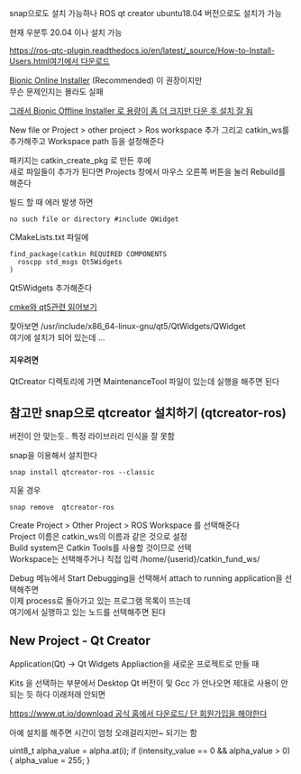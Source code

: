 snap으로도 설치 가능하나 ROS qt creator ubuntu18.04 버전으로도 설치가 가능

현재 우분투 20.04 이나 설치 가능

[https://ros-qtc-plugin.readthedocs.io/en/latest/_source/How-to-Install-Users.html여기에서 다운로드](https://ros-qtc-plugin.readthedocs.io/en/latest/_source/How-to-Install-Users.html)

[Bionic Online Installer](https://qtcreator-ros.datasys.swri.edu/downloads/installers/bionic/qtcreator-ros-bionic-latest-online-installer.run) (Recommended) 이 권장이지만  
무슨 문제인지는 몰라도 실패

[그래서 Bionic Offline Installer 로 용량이 좀 더 크지만 다운 후 설치 잘 됨 ](https://qtcreator-ros.datasys.swri.edu/downloads/installers/bionic/qtcreator-ros-bionic-latest-offline-installer.run)


New file or Project > other project > Ros workspace 추가 
그리고 catkin_ws를 추가해주고  Workspace path 등을 설정해준다   

패키지는 catkin_create_pkg 로 만든 후에  
새로 파일들이 추가가 된다면  Projects 창에서 마우스 오른쪽 버튼을 눌러 Rebuild를 해준다 


빌드 할 때 에러 발생 하면 
```
no such file or directory #include QWidget
```

CMakeLists.txt 파일에  
```
find_package(catkin REQUIRED COMPONENTS
  roscpp std_msgs Qt5Widgets
)
```

Qt5Widgets 추가해준다 

[cmke와 qt5관련 읽어보기](https://www.kdab.com/using-cmake-with-qt-5/)


찾아보면 
/usr/include/x86_64-linux-gnu/qt5/QtWidgets/QWidget   
여기에 설치가 되어 있는데 ...


#### 지우려면 
QtCreator 디렉토리에 가면 MaintenanceTool 파일이 있는데 실행을 해주면 된다   




## **참고만** snap으로 qtcreator 설치하기 (qtcreator-ros) 
버전이 안 맞는듯.. 특정 라이브러리 인식을 잘 못함 

snap을 이용해서 설치한다  
```
snap install qtcreator-ros --classic
```

지울 경우
```
snap remove  qtcreator-ros
```

Create Project > Other Project > ROS Workspace 를 선택해준다  
Project 이름은 catkin_ws의 이름과 같은 것으로 설정  
Build system은 Catkin Tools를 사용할 것이므로 선택   
Workspace는 선택해주거나 직접 입력 /home/{userid}/catkin_fund_ws/


Debug 메뉴에서 Start Debugging을 선택해서 attach to running application을 선택해주면  
이제 process로 돌아가고 있는 프로그램 목록이 뜨는데  
여기에서 실행하고 있는 노드를 선택해주면 된다



## New Project - Qt Creator
Application(Qt) -> Qt Widgets Appliaction을 새로운 프로젝트로 만들 때   

Kits 을 선택하는 부분에서 Desktop Qt 버전이 및 Gcc 가 안나오면 제대로 사용이 안되는 듯 하다
이래저래 안되면

[https://www.qt.io/download 공식 홈에서 다운로드/ 단 회원가입을 해야한다](https://www.qt.io/download)

아예 설치를 해주면 시간이 엄청 오래걸리지만~ 되기는 함





uint8_t alpha_value = alpha.at(i);
    if (intensity_value == 0 && alpha_value > 0) {
      alpha_value = 255;
    }